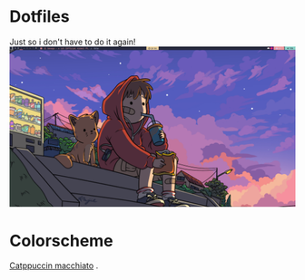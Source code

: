 # Dotfiles 
Just so i don't have to do it again!
![Qtile print](desktop_print.png)

# Colorscheme 
[Catppuccin macchiato](https://github.com/catppuccin/catppuccin) .


